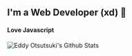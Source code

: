 ## I'm a Web Developer (xd) 👋

#### Love Javascript

![Eddy Otsutsuki's Github Stats](https://gitcard.vercel.app/api?username=hypernova7&include_all_commits=true&show_icons=true&bg_color=10,0389ff,432fcb&title_color=fff&text_color=fff&icon_color=fff)
